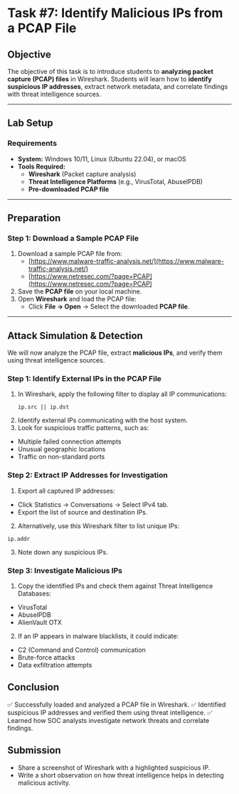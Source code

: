 # **Task #7: Identify Malicious IPs from a PCAP File**

## **Objective**  
The objective of this task is to introduce students to **analyzing packet capture (PCAP) files** in Wireshark. Students will learn how to **identify suspicious IP addresses**, extract network metadata, and correlate findings with threat intelligence sources.

---

## **Lab Setup**  
### **Requirements**  
- **System:** Windows 10/11, Linux (Ubuntu 22.04), or macOS  
- **Tools Required:**  
  - **Wireshark** (Packet capture analysis)  
  - **Threat Intelligence Platforms** (e.g., VirusTotal, AbuseIPDB)  
  - **Pre-downloaded PCAP file**  

---

## **Preparation**  
### **Step 1: Download a Sample PCAP File**  
1. Download a sample PCAP file from:  
   - [https://www.malware-traffic-analysis.net/](https://www.malware-traffic-analysis.net/)  
   - [https://www.netresec.com/?page=PCAP](https://www.netresec.com/?page=PCAP)  
2. Save the **PCAP file** on your local machine.  
3. Open **Wireshark** and load the PCAP file:  
   - Click **File → Open** → Select the downloaded **PCAP file**.

---

## **Attack Simulation & Detection**  
We will now analyze the PCAP file, extract **malicious IPs**, and verify them using threat intelligence sources.

### **Step 1: Identify External IPs in the PCAP File**  
1. In Wireshark, apply the following filter to display all IP communications:  
   ```plaintext
   ip.src || ip.dst
   ```
2. Identify external IPs communicating with the host system.
3. Look for suspicious traffic patterns, such as:
- Multiple failed connection attempts
- Unusual geographic locations
- Traffic on non-standard ports

### Step 2: Extract IP Addresses for Investigation
1. Export all captured IP addresses:
- Click Statistics → Conversations → Select IPv4 tab.
- Export the list of source and destination IPs.
2. Alternatively, use this Wireshark filter to list unique IPs:
```
ip.addr
```
3. Note down any suspicious IPs.

### Step 3: Investigate Malicious IPs
1. Copy the identified IPs and check them against Threat Intelligence Databases:
- VirusTotal
- AbuseIPDB
- AlienVault OTX

2. If an IP appears in malware blacklists, it could indicate:
- C2 (Command and Control) communication
- Brute-force attacks
- Data exfiltration attempts

## Conclusion
✅ Successfully loaded and analyzed a PCAP file in Wireshark.
✅ Identified suspicious IP addresses and verified them using threat intelligence.
✅ Learned how SOC analysts investigate network threats and correlate findings.

## Submission
- Share a screenshot of Wireshark with a highlighted suspicious IP.
- Write a short observation on how threat intelligence helps in detecting malicious activity.
